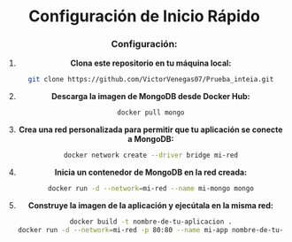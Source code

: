 <center>

# Configuración de Inicio Rápido

### **Configuración:**
1. **Clona este repositorio en tu máquina local:**
    ```bash
    git clone https://github.com/VictorVenegas07/Prueba_inteia.git

3. **Descarga la imagen de MongoDB desde Docker Hub:**
    ```bash
    docker pull mongo

3. **Crea una red personalizada para permitir que tu aplicación se conecte a MongoDB:**
   ```bash
   docker network create --driver bridge mi-red
   
5. **Inicia un contenedor de MongoDB en la red creada:**
   ```bash
   docker run -d --network=mi-red --name mi-mongo mongo

6. **Construye la imagen de la aplicación y ejecútala en la misma red:**
   ```bash
   docker build -t nombre-de-tu-aplicacion .
   docker run -d --network=mi-red -p 80:80 --name mi-app nombre-de-tu-aplicacion

</center>

